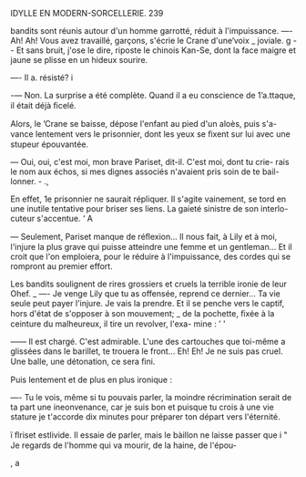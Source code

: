  

IDYLLE EN MODERN-SORCELLERIE. 239

bandits sont réunis autour d'un homme garrotté, réduit à l'impuissance.
—- Ah! Ah! Vous avez travaillé, garçons, s'écrie le Crane d'une‘voix
_ joviale.
g -- Et sans bruit, j'ose le dire, riposte le chinois Kan-Se, dont la face
maigre et jaune se plisse en un hideux sourire.

—- Il a. résisté? i

-— Non. La surprise a été complète. Quand il a eu conscience de 1’a.ttaque,
il était déjà ﬁcelé.

Alors, le ’Crane se baisse, dépose l'enfant au pied d'un aloès, puis s'a-
vance lentement vers le prisonnier, dont les yeux se ﬁxent sur lui avec une
stupeur épouvantée.

— Oui, oui, c'est moi, mon brave Pariset, dit-il. C'est moi, dont tu crie-
rais le nom aux échos, si mes dignes associés n'avaient pris soin de te bail-
lonner. - .,

En effet, 1e prisonnier ne saurait répliquer. Il s'agite vainement, se tord en
une inutile tentative pour briser ses liens. La gaieté sinistre de son interlo-
cuteur s'accentue. ‘ A

— Seulement, Pariset manque de réﬂexion... Il nous fait, à Lily et à moi,
l'injure la plus grave qui puisse atteindre une femme et un gentleman... Et
il croit que l'on emploiera, pour le réduire à l'impuissance, des cordes qui
se rompront au premier effort.

Les bandits soulignent de rires grossiers et cruels la terrible ironie de leur
Ohef.
_ —- Je venge Lily que tu as offensée, reprend ce dernier... Ta vie seule
peut payer l'injure. Je vais la prendre.
 Et il se penche vers le captif, hors d'état de s'opposer à son mouvement;
_ de la pochette, ﬁxée à la ceinture du malheureux, il tire un revolver, l'exa-
 mine : ’ '

—— Il est chargé. C'est admirable. L'une des cartouches que toi-même a
glissées dans le barillet, te trouera le front... Eh! Eh! Je ne suis pas cruel.
Une balle, une détonation, ce sera ﬁni.

Puis lentement et de plus en plus ironique :

—- Tu le vois, même si tu pouvais parler, la moindre récrimination serait
de ta part une ineonvenance, car je suis bon et puisque tu crois à une vie
stature je t'accorde dix minutes pour préparer ton départ vers l'éternité.

ï ﬂriset estlivide. Il essaie de parler, mais le bàillon ne laisse passer que
i   "
 Je  regards de l'homme qui va mourir, de la haine, de l'épou-

,  a

   


